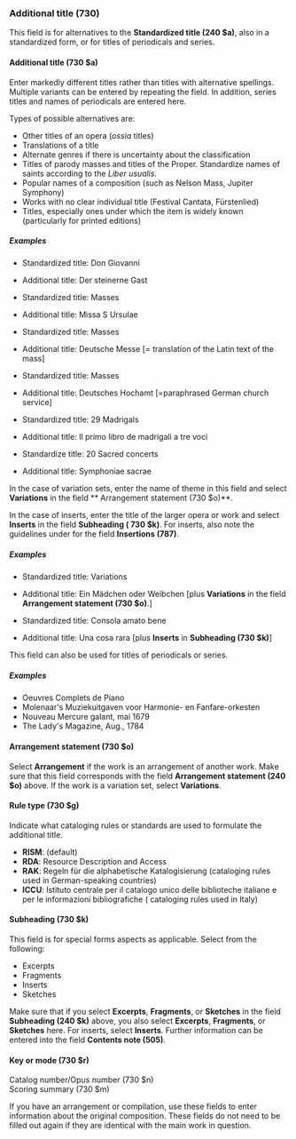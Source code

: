 ### Additional title (730)

This field is for alternatives to the **Standardized title (240 $a)**, also in a standardized form, or for titles of periodicals and series.

#### Additional title (730 $a)

Enter markedly different titles rather than titles with alternative spellings. Multiple variants can be entered by repeating the field. In addition, series titles and names of periodicals are entered here.

Types of possible alternatives are:

- Other titles of an opera (_ossia_ titles)
- Translations of a title
- Alternate genres if there is uncertainty about the classification
- Titles of parody masses and titles of the Proper. Standardize names of saints according to the _Liber usualis._
- Popular names of a composition (such as Nelson Mass, Jupiter Symphony)
- Works with no clear individual title (Festival Cantata, Fürstenlied)
- Titles, especially ones under which the item is widely known (particularly for printed editions)

##### Examples

- Standardized title: Don Giovanni
- Additional title: Der steinerne Gast

- Standardized title: Masses
- Additional title: Missa S Ursulae

- Standardized title: Masses
- Additional title: Deutsche Messe [= translation of the Latin text of the mass]

- Standardized title: Masses
- Additional title: Deutsches Hochamt [=paraphrased German church service]

- Standardized title: 29 Madrigals
- Additional title: Il primo libro de madrigali a tre voci

- Standardize title: 20 Sacred concerts
- Additional title: Symphoniae sacrae

In the case of variation sets, enter the name of theme in this field and select **Variations** in the field ** Arrangement statement (730 $o)**.

In the case of inserts, enter the title of the larger opera or work and select **Inserts** in the field **Subheading ( 730 $k)**. For inserts, also note the guidelines under for the field **Insertions (787)**.

##### Examples

- Standardized title: Variations
- Additional title: Ein Mädchen oder Weibchen [plus **Variations** in the field **Arrangement statement (730 $o)**.]

- Standardized title: Consola amato bene
- Additional title: Una cosa rara [plus **Inserts** in **Subheading (730 $k)**]

This field can also be used for titles of periodicals or series.

##### Examples

- Oeuvres Complets de Piano
- Molenaar's Muziekuitgaven voor Harmonie- en Fanfare-orkesten
- Nouveau Mercure galant, mai 1679
- The Lady's Magazine, Aug., 1784

#### Arrangement statement (730 $o)

Select **Arrangement** if the work is an arrangement of another work. Make sure that this field corresponds with the field **Arrangement statement (240 $o)** above. If the work is a variation set, select **Variations**.

#### Rule type (730 $g)

Indicate what cataloging rules or standards are used to formulate the additional title.

- **RISM**: (default)
- **RDA**: Resource Description and Access
- **RAK**: Regeln für die alphabetische Katalogisierung (cataloging rules used in German-speaking countries)
- **ICCU**: Istituto centrale per il catalogo unico delle biblioteche italiane e per le informazioni bibliografiche ( cataloging rules used in Italy)

#### Subheading (730 $k)

This field is for special forms aspects as applicable. Select from the following:

- Excerpts
- Fragments
- Inserts
- Sketches

Make sure that if you select **Excerpts**, **Fragments**, or **Sketches** in the field **Subheading (240 $k)** above, you also select **Excerpts**, **Fragments**, or **Sketches** here. For inserts, select **Inserts**. Further information can be entered into the field **Contents note (505)**.

#### Key or mode (730 $r)

Catalog number/Opus number (730 $n)   
Scoring summary (730 $m)

If you have an arrangement or compilation, use these fields to enter information about the original composition. These fields do not need to be filled out again if they are identical with the main work in question.

